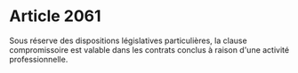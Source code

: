 # Article 2061

Sous réserve des dispositions législatives particulières, la clause compromissoire est valable dans les contrats conclus à raison d'une activité professionnelle.
